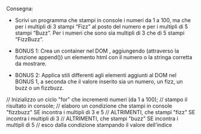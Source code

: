 Consegna:

* Scrivi un programma che stampi in console i numeri da 1 a 100, ma che per i multipli di 3 stampi “Fizz” al posto del numero e per i multipli di 5 stampi 
  “Buzz”. Per i numeri che sono sia multipli di 3 che di 5 stampi “FizzBuzz”.

* BONUS 1:
  Crea un container nel DOM , aggiungendo (attraverso la funzione append()) un elemento html con il numero o la stringa corretta da mostrare.
* BONUS 2:
  Applica stili differenti agli elementi aggiunti al DOM nel BONUS 1, a seconda che il valore inserito sia un numero, un fizz, un buzz o un fizzbuzz.

// Inizializzo un ciclo "for" che incrementi numeri (da 1 a 100);
// stampo il risultato in console;
// elaboro un condizione che stampi in console "fizzbuzz" SE incontra i multipli di 3 e 5
 // ALTRIMENTI, che stampi "fizz" SE incontra i multipli di 3 
  // ALTRIMENTI, che stampi "buzz" SE incontra i multipli di 5
// esco dalla condizione stampando il valore dell'indice